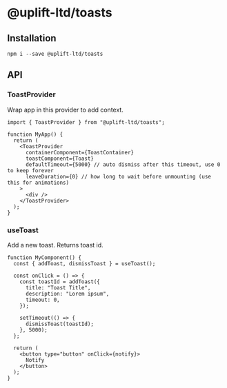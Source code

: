 # @uplift-ltd/toasts

## Installation

    npm i --save @uplift-ltd/toasts

## API

### ToastProvider

Wrap app in this provider to add context.

```tsx
import { ToastProvider } from "@uplift-ltd/toasts";

function MyApp() {
  return (
    <ToastProvider
      containerComponent={ToastContainer}
      toastComponent={Toast}
      defaultTimeout={5000} // auto dismiss after this timeout, use 0 to keep forever
      leaveDuration={0} // how long to wait before unmounting (use this for animations)
    >
      <div />
    </ToastProvider>
  );
}
```

### useToast

Add a new toast. Returns toast id.

```tsx
function MyComponent() {
  const { addToast, dismissToast } = useToast();

  const onClick = () => {
    const toastId = addToast({
      title: "Toast Title",
      description: "Lorem ipsum",
      timeout: 0,
    });

    setTimeout(() => {
      dismissToast(toastId);
    }, 5000);
  };

  return (
    <button type="button" onClick={notify}>
      Notify
    </button>
  );
}
```

